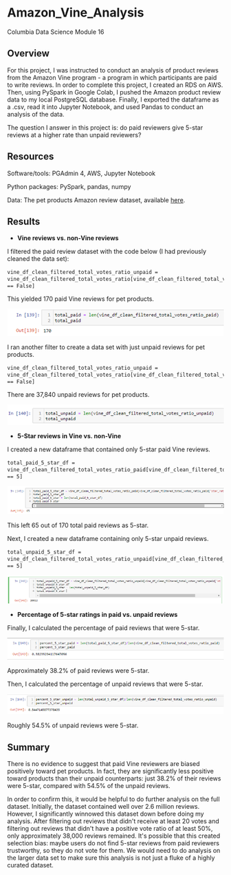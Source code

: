 # Amazon_Vine_Analysis
Columbia Data Science Module 16

## Overview
For this project, I was instructed to conduct an analysis of product reviews from the Amazon Vine program - a program in which participants are paid to write reviews. In order to complete this project, I created an RDS on AWS. Then, using PySpark in Google Colab, I pushed the Amazon product review data to my local PostgreSQL database. Finally, I exported the dataframe as a .csv, read it into Jupyter Notebook, and used Pandas to conduct an analysis of the data. 

The question I answer in this project is: do paid reviewers give 5-star reviews at a higher rate than unpaid reviewers? 

## Resources
Software/tools: PGAdmin 4, AWS, Jupyter Notebook

Python packages: PySpark, pandas, numpy

Data: The pet products Amazon review dataset, available [here](https://s3.amazonaws.com/amazon-reviews-pds/tsv/index.txt).

## Results
* **Vine reviews vs. non-Vine reviews**

I filtered the paid review dataset with the code below (I had previously cleaned the data set):

```
vine_df_clean_filtered_total_votes_ratio_unpaid = vine_df_clean_filtered_total_votes_ratio[vine_df_clean_filtered_total_votes_ratio['vine'] == False]
```
This yielded 170 paid Vine reviews for pet products. 

![total_paid.png](Resources/total_paid.PNG)

I ran another filter to create a data set with just unpaid reviews for pet products.
```
vine_df_clean_filtered_total_votes_ratio_unpaid = vine_df_clean_filtered_total_votes_ratio[vine_df_clean_filtered_total_votes_ratio['vine'] == False]
```

There are 37,840 unpaid reviews for pet products.

![total_unpaid.png](Resources/total_unpaid.PNG)

* **5-Star reviews in Vine vs. non-Vine**

I created a new dataframe that contained only 5-star paid Vine reviews. 
```
total_paid_5_star_df = vine_df_clean_filtered_total_votes_ratio_paid[vine_df_clean_filtered_total_votes_ratio_paid['star_rating'] == 5]
```

![paid_5_star.png](Resources/paid_5_star.PNG)

This left 65 out of 170 total paid reviews as 5-star. 

Next, I created a new dataframe containing only 5-star unpaid reviews.
```
total_unpaid_5_star_df = vine_df_clean_filtered_total_votes_ratio_unpaid[vine_df_clean_filtered_total_votes_ratio_unpaid['star_rating'] == 5]
```

![unpaid_5_star.png](Resources/unpaid_5_star.PNG)

* **Percentage of 5-star ratings in paid vs. unpaid reviews**

Finally, I calculated the percentage of paid reviews that were 5-star. 

![percent_5_star_paid.png](Resources/percent_5_star_paid.PNG)

Approximately 38.2% of paid reviews were 5-star. 

Then, I calculated the percentage of unpaid reviews that were 5-star.

![percent_5_star_unpaid.png](Resources/percent_5_star_unpaid.PNG)

Roughly 54.5% of unpaid reviews were 5-star. 

## Summary

There is no evidence to suggest that paid Vine reviewers are biased positively toward pet products. In fact, they are significantly less positive toward products than their unpaid counterparts: just 38.2% of their reviews were 5-star, compared with 54.5% of the unpaid reviews. 

In order to confirm this, it would be helpful to do further analysis on the full dataset. Initially, the dataset contained well over 2.6 million reviews. However, I significantly winnowed this dataset down before doing my analysis. After filtering out reviews that didn't receive at least 20 votes and filtering out reviews that didn't have a positive vote ratio of at least 50%, only approximately 38,000 reviews remained. It's possible that this created selection bias: maybe users do not find 5-star reviews from paid reviewers trustworthy, so they do not vote for them. We would need to do analysis on the larger data set to make sure this analysis is not just a fluke of a highly curated dataset. 
